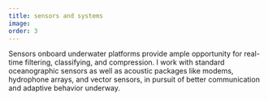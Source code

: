 ```yaml
---
title: sensors and systems
image:
order: 3
---
```

Sensors onboard underwater platforms provide ample opportunity for real-time filtering, classifying, and compression. I work with standard oceanographic sensors as well as acoustic packages like modems, hydrophone arrays, and vector sensors, in pursuit of better communication and adaptive behavior underway.